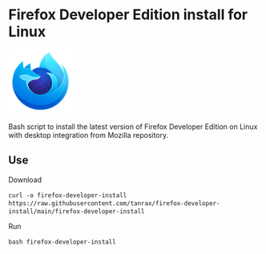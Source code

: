 # Firefox Developer Edition install for Linux

![Firefox Developer Edition](firefox-developer.png)

Bash script to install the latest version of Firefox Developer Edition on Linux with desktop integration from Mozilla repository.

## Use

Download

``` shell
curl -o firefox-developer-install https://raw.githubusercontent.com/tanrax/firefox-developer-install/main/firefox-developer-install
```

Run

``` shell
bash firefox-developer-install
```

